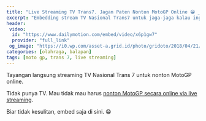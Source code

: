 ```yaml
---
title: "Live Streaming TV Trans7. Jagan Paten Nonton MotoGP Online 😁 _video_{:.fa fa-video}"
excerpt: "Embedding stream TV Nasional Trans7 untuk jaga-jaga kalau ingin **nonton MotoGP** saat sedang di jalan"
header:
 video:
  id: "https://www.dailymotion.com/embed/video/x6p1gw7"
  provider: "full_link"
 og_image: "https://i0.wp.com/asset-a.grid.id/photo/gridoto/2018/04/21/4161747480.jpg"
categories: [olahraga, balapan]
tags: [moto gp, trans 7, live streaming]
---
```

Tayangan langsung streaming TV Nasional Trans 7 untuk nonton MotoGP online.

Tidak punya TV. Mau tidak mau harus [nonton MotoGP secara online via live streaming](/olahraga/livestreaming-trans-7-motogp/).

Biar tidak kesulitan, embed saja di sini. 😁
